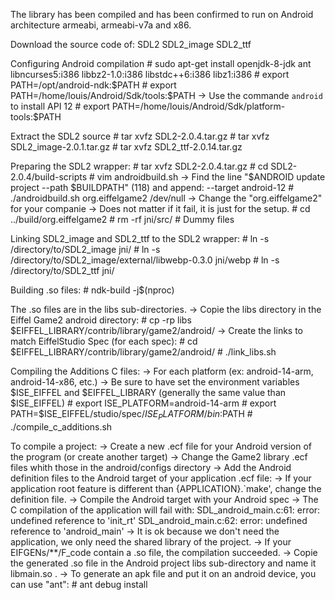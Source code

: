 The library has been compiled and has been confirmed to run on Android architecture armeabi, armeabi-v7a and x86.

Download the source code of:
	SDL2
	SDL2_image
	SDL2_ttf

Configuring Android compilation
	# sudo apt-get install openjdk-8-jdk ant libncurses5:i386 libbz2-1.0:i386 libstdc++6:i386 libz1:i386
	# export PATH=/opt/android-ndk:$PATH
	# export PATH=/home/louis/Android/Sdk/tools:$PATH
		-> Use the commande `android` to install API 12
	# export PATH=/home/louis/Android/Sdk/platform-tools:$PATH

Extract the SDL2 source
	# tar xvfz SDL2-2.0.4.tar.gz
	# tar xvfz SDL2_image-2.0.1.tar.gz
	# tar xvfz SDL2_ttf-2.0.14.tar.gz

Preparing the SDL2 wrapper:
	# tar xvfz SDL2-2.0.4.tar.gz
	# cd SDL2-2.0.4/build-scripts
	# vim androidbuild.sh
	 	-> Find the line "$ANDROID update project --path $BUILDPATH" (118) and append:
	 		--target android-12
	# ./androidbuild.sh org.eiffelgame2 /dev/null
	 	-> Change the "org.eiffelgame2" for your companie
	 	-> Does not matter if it fail, it is just for the setup.
	# cd ../build/org.eiffelgame2
	# rm -rf jni/src/	# Dummy files

Linking SDL2_image and SDL2_ttf to the SDL2 wrapper:
	# ln -s /directory/to/SDL2_image jni/
	# ln -s /directory/to/SDL2_image/external/libwebp-0.3.0 jni/webp
	# ln -s /directory/to/SDL2_ttf jni/
	
Building .so files:
	# ndk-build -j$(nproc)

The .so files are in the libs sub-directories.
	-> Copie the libs directory in the Eiffel Game2 android directory:
		# cp -rp libs $EIFFEL_LIBRARY/contrib/library/game2/android/
	-> Create the links to match EiffelStudio Spec (for each spec):
		# cd $EIFFEL_LIBRARY/contrib/library/game2/android/
		# ./link_libs.sh

Compiling the Additions C files:
	-> For each platform (ex: android-14-arm, android-14-x86, etc.)
		-> Be sure to have set the environment variables $ISE_EIFFEL and $EIFFEL_LIBRARY (generally the same value than $ISE_EIFFEL)
		# export ISE_PLATFORM=android-14-arm
		# export PATH=$ISE_EIFFEL/studio/spec/$ISE_PLATFORM/bin:$PATH
		# ./compile_c_additions.sh

To compile a project:
	-> Create a new .ecf file for your Android version of the program (or create another target)
	-> Change the Game2 library .ecf files whith those in the android/configs directory
	-> Add the Android definition files to the Android target of your application .ecf file:
		<setting name="shared_library_definition" value="$EIFFEL_LIBRARY\contrib\library\game2\android\android.def"/>
	-> If your application root feature is different than {APPLICATION}.`make', change the definition file.
	-> Compile the Android target with your Android spec
		-> The C compilation of the application will fail with:
				SDL_android_main.c:61: error: undefined reference to 'init_rt'
				SDL_android_main.c:62: error: undefined reference to 'android_main'
			-> It is ok because we don't need the application, we only need the shared library of the project.
			-> If your EIFGENs/**/F_code contain a .so file, the compilation succeeded.
	-> Copie the generated .so file in the Android project libs sub-directory and name it libmain.so .
	-> To generate an apk file and put it on an android device, you can use "ant":
		# ant debug install
	
